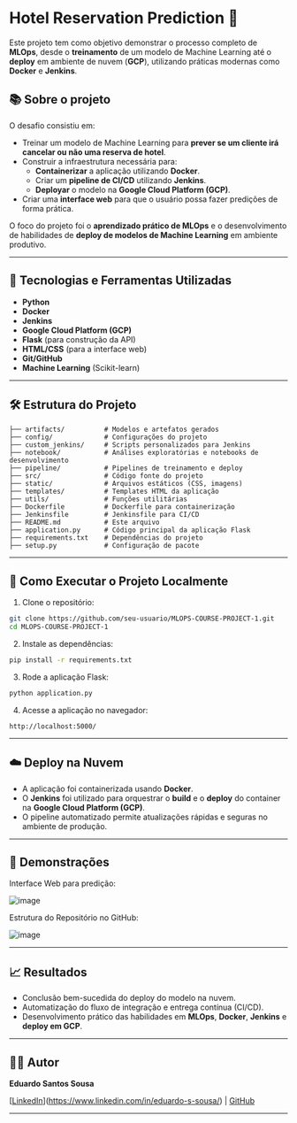 # Hotel Reservation Prediction 🏨

Este projeto tem como objetivo demonstrar o processo completo de **MLOps**, desde o **treinamento** de um modelo de Machine Learning até o **deploy** em ambiente de nuvem (**GCP**), utilizando práticas modernas como **Docker** e **Jenkins**.

## 📚 Sobre o projeto

O desafio consistiu em:

- Treinar um modelo de Machine Learning para **prever se um cliente irá cancelar ou não uma reserva de hotel**.
- Construir a infraestrutura necessária para:
  - **Containerizar** a aplicação utilizando **Docker**.
  - Criar um **pipeline de CI/CD** utilizando **Jenkins**.
  - **Deployar** o modelo na **Google Cloud Platform (GCP)**.
- Criar uma **interface web** para que o usuário possa fazer predições de forma prática.

O foco do projeto foi o **aprendizado prático de MLOps** e o desenvolvimento de habilidades de **deploy de modelos de Machine Learning** em ambiente produtivo.

---

## 🚀 Tecnologias e Ferramentas Utilizadas

- **Python**
- **Docker**
- **Jenkins**
- **Google Cloud Platform (GCP)**
- **Flask** (para construção da API)
- **HTML/CSS** (para a interface web)
- **Git/GitHub**
- **Machine Learning** (Scikit-learn)

---

## 🛠 Estrutura do Projeto

```
├── artifacts/          # Modelos e artefatos gerados
├── config/             # Configurações do projeto
├── custom_jenkins/     # Scripts personalizados para Jenkins
├── notebook/           # Análises exploratórias e notebooks de desenvolvimento
├── pipeline/           # Pipelines de treinamento e deploy
├── src/                # Código fonte do projeto
├── static/             # Arquivos estáticos (CSS, imagens)
├── templates/          # Templates HTML da aplicação
├── utils/              # Funções utilitárias
├── Dockerfile          # Dockerfile para containerização
├── Jenkinsfile         # Jenkinsfile para CI/CD
├── README.md           # Este arquivo
├── application.py      # Código principal da aplicação Flask
├── requirements.txt    # Dependências do projeto
├── setup.py            # Configuração de pacote
```

---

## 🎯 Como Executar o Projeto Localmente

1. Clone o repositório:

```bash
git clone https://github.com/seu-usuario/MLOPS-COURSE-PROJECT-1.git
cd MLOPS-COURSE-PROJECT-1
```

2. Instale as dependências:

```bash
pip install -r requirements.txt
```

3. Rode a aplicação Flask:

```bash
python application.py
```

4. Acesse a aplicação no navegador:

```
http://localhost:5000/
```

---

## ☁️ Deploy na Nuvem

- A aplicação foi containerizada usando **Docker**.
- O **Jenkins** foi utilizado para orquestrar o **build** e o **deploy** do container na **Google Cloud Platform (GCP)**.
- O pipeline automatizado permite atualizações rápidas e seguras no ambiente de produção.

---

## 📸 Demonstrações

Interface Web para predição:

![image](https://github.com/user-attachments/assets/29b4a3b0-5799-4ecf-9dc0-444188f4e978)

Estrutura do Repositório no GitHub:

![image](https://github.com/user-attachments/assets/ab6727d2-b6be-47ca-b8f8-f78a7f9af83d)

---

## 📈 Resultados

- Conclusão bem-sucedida do deploy do modelo na nuvem.
- Automatização do fluxo de integração e entrega contínua (CI/CD).
- Desenvolvimento prático das habilidades em **MLOps**, **Docker**, **Jenkins** e **deploy em GCP**.

---

## 👨‍💻 Autor

**Eduardo Santos Sousa**

[[LinkedIn](https://www.linkedin.com/in/eduardosantossousa/)](https://www.linkedin.com/in/eduardo-s-sousa/) | [GitHub](https://github.com/eduardosantossousa)

---
